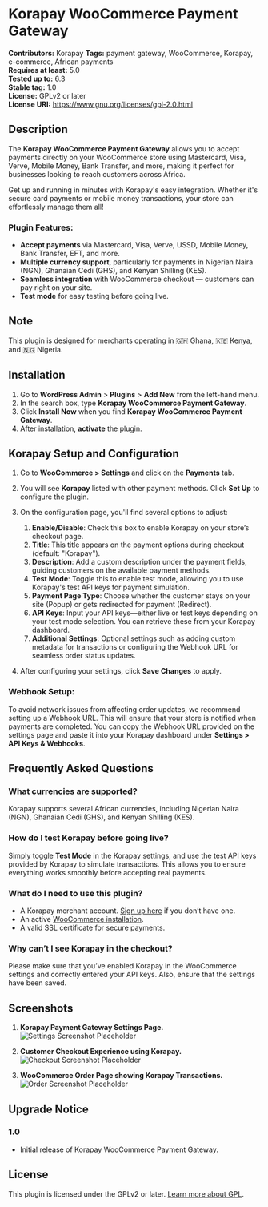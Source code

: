 # Korapay WooCommerce Payment Gateway

**Contributors:** Korapay
**Tags:** payment gateway, WooCommerce, Korapay, e-commerce, African payments  
**Requires at least:** 5.0  
**Tested up to:** 6.3  
**Stable tag:** 1.0  
**License:** GPLv2 or later  
**License URI:** https://www.gnu.org/licenses/gpl-2.0.html  

## Description

The **Korapay WooCommerce Payment Gateway** allows you to accept payments directly on your WooCommerce store using Mastercard, Visa, Verve, Mobile Money, Bank Transfer, and more, making it perfect for businesses looking to reach customers across Africa. 

Get up and running in minutes with Korapay's easy integration. Whether it's secure card payments or mobile money transactions, your store can effortlessly manage them all!

### Plugin Features:
* **Accept payments** via Mastercard, Visa, Verve, USSD, Mobile Money, Bank Transfer, EFT, and more.
* **Multiple currency support**, particularly for payments in Nigerian Naira (NGN), Ghanaian Cedi (GHS), and Kenyan Shilling (KES).
* **Seamless integration** with WooCommerce checkout — customers can pay right on your site.
* **Test mode** for easy testing before going live.

## Note  
This plugin is designed for merchants operating in 🇬🇭 Ghana, 🇰🇪 Kenya, and 🇳🇬 Nigeria. 

## Installation

1. Go to **WordPress Admin** > **Plugins** > **Add New** from the left-hand menu.
2. In the search box, type **Korapay WooCommerce Payment Gateway**.
3. Click **Install Now** when you find **Korapay WooCommerce Payment Gateway**.
4. After installation, **activate** the plugin.

## Korapay Setup and Configuration

1. Go to **WooCommerce > Settings** and click on the **Payments** tab.
2. You will see **Korapay** listed with other payment methods. Click **Set Up** to configure the plugin.
3. On the configuration page, you'll find several options to adjust:

    1. **Enable/Disable**: Check this box to enable Korapay on your store’s checkout page.
    2. **Title**: This title appears on the payment options during checkout (default: "Korapay").
    3. **Description**: Add a custom description under the payment fields, guiding customers on the available payment methods.
    4. **Test Mode**: Toggle this to enable test mode, allowing you to use Korapay's test API keys for payment simulation.
    5. **Payment Page Type**: Choose whether the customer stays on your site (Popup) or gets redirected for payment (Redirect).
    6. **API Keys**: Input your API keys—either live or test keys depending on your test mode selection. You can retrieve these from your Korapay dashboard.
    7. **Additional Settings**: Optional settings such as adding custom metadata for transactions or configuring the Webhook URL for seamless order status updates.

4. After configuring your settings, click **Save Changes** to apply.

### Webhook Setup:
To avoid network issues from affecting order updates, we recommend setting up a Webhook URL. This will ensure that your store is notified when payments are completed. You can copy the Webhook URL provided on the settings page and paste it into your Korapay dashboard under **Settings > API Keys & Webhooks**.

## Frequently Asked Questions

### What currencies are supported?

Korapay supports several African currencies, including Nigerian Naira (NGN), Ghanaian Cedi (GHS), and Kenyan Shilling (KES).

### How do I test Korapay before going live?

Simply toggle **Test Mode** in the Korapay settings, and use the test API keys provided by Korapay to simulate transactions. This allows you to ensure everything works smoothly before accepting real payments.

### What do I need to use this plugin?

* A Korapay merchant account. [Sign up here](https://merchant.korapay.com/auth/signup) if you don’t have one.
* An active [WooCommerce installation](https://woocommerce.com/).
* A valid SSL certificate for secure payments.

### Why can’t I see Korapay in the checkout?

Please make sure that you’ve enabled Korapay in the WooCommerce settings and correctly entered your API keys. Also, ensure that the settings have been saved.

## Screenshots

1. **Korapay Payment Gateway Settings Page.**  
   ![Settings Screenshot Placeholder](https://via.placeholder.com/800x400)

2. **Customer Checkout Experience using Korapay.**  
   ![Checkout Screenshot Placeholder](https://via.placeholder.com/800x400)

3. **WooCommerce Order Page showing Korapay Transactions.**  
   ![Order Screenshot Placeholder](https://via.placeholder.com/800x400)

## Upgrade Notice

### 1.0
* Initial release of Korapay WooCommerce Payment Gateway.

## License

This plugin is licensed under the GPLv2 or later. [Learn more about GPL](https://www.gnu.org/licenses/gpl-2.0.html).

<!-- Commenting out refund functionality for future use -->
<!-- ### Can I manage refunds via the WooCommerce dashboard?  
Yes! The Korapay gateway allows you to process refunds directly from your WooCommerce orders page. Refunds are processed through the Korapay API and updated in your store. -->
